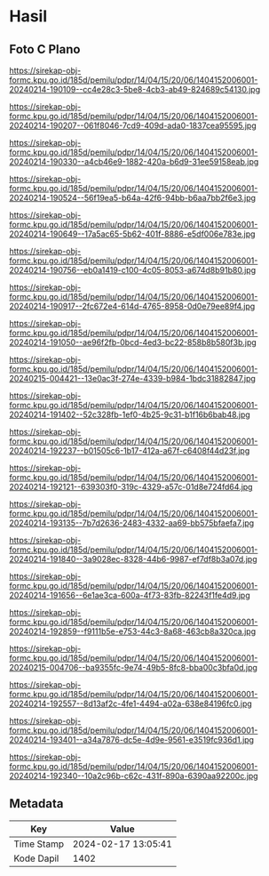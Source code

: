# Hasil

## Foto C Plano

https://sirekap-obj-formc.kpu.go.id/185d/pemilu/pdpr/14/04/15/20/06/1404152006001-20240214-190109--cc4e28c3-5be8-4cb3-ab49-824689c54130.jpg

https://sirekap-obj-formc.kpu.go.id/185d/pemilu/pdpr/14/04/15/20/06/1404152006001-20240214-190207--061f8046-7cd9-409d-ada0-1837cea95595.jpg

https://sirekap-obj-formc.kpu.go.id/185d/pemilu/pdpr/14/04/15/20/06/1404152006001-20240214-190330--a4cb46e9-1882-420a-b6d9-31ee59158eab.jpg

https://sirekap-obj-formc.kpu.go.id/185d/pemilu/pdpr/14/04/15/20/06/1404152006001-20240214-190524--56f19ea5-b64a-42f6-94bb-b6aa7bb2f6e3.jpg

https://sirekap-obj-formc.kpu.go.id/185d/pemilu/pdpr/14/04/15/20/06/1404152006001-20240214-190649--17a5ac65-5b62-401f-8886-e5df006e783e.jpg

https://sirekap-obj-formc.kpu.go.id/185d/pemilu/pdpr/14/04/15/20/06/1404152006001-20240214-190756--eb0a1419-c100-4c05-8053-a674d8b91b80.jpg

https://sirekap-obj-formc.kpu.go.id/185d/pemilu/pdpr/14/04/15/20/06/1404152006001-20240214-190917--2fc672e4-614d-4765-8958-0d0e79ee89f4.jpg

https://sirekap-obj-formc.kpu.go.id/185d/pemilu/pdpr/14/04/15/20/06/1404152006001-20240214-191050--ae96f2fb-0bcd-4ed3-bc22-858b8b580f3b.jpg

https://sirekap-obj-formc.kpu.go.id/185d/pemilu/pdpr/14/04/15/20/06/1404152006001-20240215-004421--13e0ac3f-274e-4339-b984-1bdc31882847.jpg

https://sirekap-obj-formc.kpu.go.id/185d/pemilu/pdpr/14/04/15/20/06/1404152006001-20240214-191402--52c328fb-1ef0-4b25-9c31-b1f16b6bab48.jpg

https://sirekap-obj-formc.kpu.go.id/185d/pemilu/pdpr/14/04/15/20/06/1404152006001-20240214-192237--b01505c6-1b17-412a-a67f-c6408f44d23f.jpg

https://sirekap-obj-formc.kpu.go.id/185d/pemilu/pdpr/14/04/15/20/06/1404152006001-20240214-192121--639303f0-319c-4329-a57c-01d8e724fd64.jpg

https://sirekap-obj-formc.kpu.go.id/185d/pemilu/pdpr/14/04/15/20/06/1404152006001-20240214-193135--7b7d2636-2483-4332-aa69-bb575bfaefa7.jpg

https://sirekap-obj-formc.kpu.go.id/185d/pemilu/pdpr/14/04/15/20/06/1404152006001-20240214-191840--3a9028ec-8328-44b6-9987-ef7df8b3a07d.jpg

https://sirekap-obj-formc.kpu.go.id/185d/pemilu/pdpr/14/04/15/20/06/1404152006001-20240214-191656--6e1ae3ca-600a-4f73-83fb-82243f1fe4d9.jpg

https://sirekap-obj-formc.kpu.go.id/185d/pemilu/pdpr/14/04/15/20/06/1404152006001-20240214-192859--f9111b5e-e753-44c3-8a68-463cb8a320ca.jpg

https://sirekap-obj-formc.kpu.go.id/185d/pemilu/pdpr/14/04/15/20/06/1404152006001-20240215-004706--ba9355fc-9e74-49b5-8fc8-bba00c3bfa0d.jpg

https://sirekap-obj-formc.kpu.go.id/185d/pemilu/pdpr/14/04/15/20/06/1404152006001-20240214-192557--8d13af2c-4fe1-4494-a02a-638e84196fc0.jpg

https://sirekap-obj-formc.kpu.go.id/185d/pemilu/pdpr/14/04/15/20/06/1404152006001-20240214-193401--a34a7876-dc5e-4d9e-9561-e3519fc936d1.jpg

https://sirekap-obj-formc.kpu.go.id/185d/pemilu/pdpr/14/04/15/20/06/1404152006001-20240214-192340--10a2c96b-c62c-431f-890a-6390aa92200c.jpg


## Metadata

| Key        | Value               |
| ---------- | ------------------- |
| Time Stamp | 2024-02-17 13:05:41 |
| Kode Dapil | 1402                |



